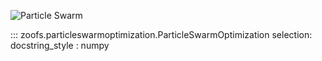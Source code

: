 
![Particle Swarm](https://media.giphy.com/media/tBRQNyh6fKBpSy2oif/giphy.gif)


::: zoofs.particleswarmoptimization.ParticleSwarmOptimization
    selection:
        docstring_style : numpy